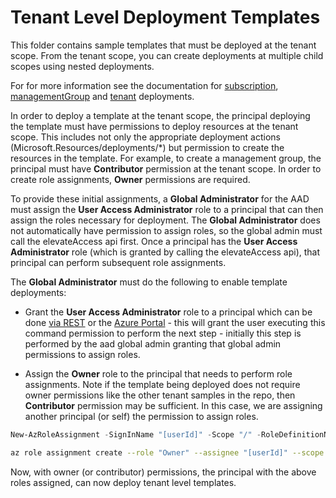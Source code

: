 # Tenant Level Deployment Templates

This folder contains sample templates that must be deployed at the tenant scope.  From the tenant scope, you can create deployments at multiple child scopes using nested deployments.

For for more information see the documentation for [subscription](https://docs.microsoft.com/azure/azure-resource-manager/deploy-to-subscription), [managementGroup](https://docs.microsoft.com/azure/azure-resource-manager/templates/deploy-to-management-group) and [tenant](https://docs.microsoft.com/azure/azure-resource-manager/templates/deploy-to-tenant) deployments.

In order to deploy a template at the tenant scope, the principal deploying the template must have permissions to deploy resources at the tenant scope.  This includes not only the appropriate deployment actions (Microsoft.Resources/deployments/*) but permission to create the resources in the template.  For example, to create a management group, the principal must have **Contributor** permission at the tenant scope.  In order to create role assignments, **Owner** permissions are required.

To provide these initial assignments, a **Global Administrator** for the AAD must assign the **User Access Administrator** role to a principal that can then assign the roles necessary for deployment.  The **Global Administrator** does not automatically have permission to assign roles, so the global admin must call the elevateAccess api first.  Once a principal has the **User Access Administrator** role (which is granted by calling the elevateAccess api), that principal can perform subsequent role assignments.

The **Global Administrator** must do the following to enable template deployments:

- Grant the **User Access Administrator** role to a principal which can be done [via REST](https://docs.microsoft.com/rest/api/authorization/globaladministrator/elevateaccess#code-try-0) or the [Azure Portal](https://portal.azure.com/#blade/Microsoft_AAD_IAM/ActiveDirectoryMenuBlade/Properties) - this will grant the user executing this command permission to perform the next step - initially this step is performed by the aad global admin granting that global admin permissions to assign roles.

- Assign the **Owner** role to the principal that needs to perform role assignments.  Note if the template being deployed does not require owner permissions like the other tenant samples in the repo, then **Contributor** permission may be sufficient.  In this case, we are assigning another principal (or self) the permission to assign roles.

```PowerShell
New-AzRoleAssignment -SignInName "[userId]" -Scope "/" -RoleDefinitionName "Owner"
```

```bash
az role assignment create --role "Owner" --assignee "[userId]" --scope "/"
```

Now, with owner (or contributor) permissions, the principal with the above roles assigned, can now deploy tenant level templates.
